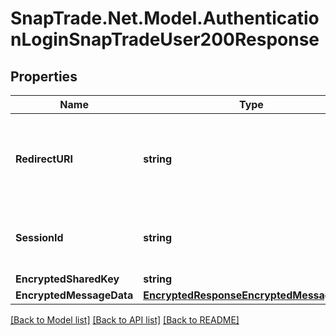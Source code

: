 # SnapTrade.Net.Model.AuthenticationLoginSnapTradeUser200Response

## Properties

Name | Type | Description | Notes
------------ | ------------- | ------------- | -------------
**RedirectURI** | **string** | Connection Portal link to redirect user to connect a brokerage account. | [optional] 
**SessionId** | **string** | ID to identify the connection portal session. | [optional] 
**EncryptedSharedKey** | **string** |  | [optional] 
**EncryptedMessageData** | [**EncryptedResponseEncryptedMessageData**](EncryptedResponseEncryptedMessageData.md) |  | [optional] 

[[Back to Model list]](../README.md#documentation-for-models) [[Back to API list]](../README.md#documentation-for-api-endpoints) [[Back to README]](../README.md)

